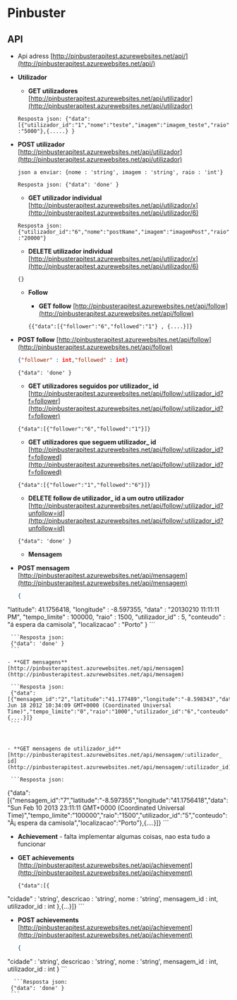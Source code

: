 # Pinbuster


## API
  - Api adress [http://pinbusterapitest.azurewebsites.net/api/](http://pinbusterapitest.azurewebsites.net/api/)

  - **Utilizador**

    - **GET utilizadores**  [http://pinbusterapitest.azurewebsites.net/api/utilizador](http://pinbusterapitest.azurewebsites.net/api/utilizador)
    
     `Resposta json:
     {"data":[{"utilizador_id":"1","nome":"teste","imagem":"imagem_teste","raio":"5000"},{.....} }
     `

- **POST utilizador**  [http://pinbusterapitest.azurewebsites.net/api/utilizador](http://pinbusterapitest.azurewebsites.net/api/utilizador)
    
     `json a enviar:
     {nome : 'string', imagem : 'string', raio : 'int'}
     `

     `Resposta json:
     {"data": 'done' }
     `

    - **GET utilizador individual**  [http://pinbusterapitest.azurewebsites.net/api/utilizador/x](http://pinbusterapitest.azurewebsites.net/api/utilizador/6)
    
     `Resposta json:
     {"utilizador_id":"6","nome":"postName","imagem":"imagemPost","raio":"20000"}
     `


    - **DELETE utilizador individual**  [http://pinbusterapitest.azurewebsites.net/api/utilizador/x](http://pinbusterapitest.azurewebsites.net/api/utilizador/6)
    
     ```Resposta json:
     {}
     ```






  - **Follow**

    - **GET follow**  [http://pinbusterapitest.azurewebsites.net/api/follow](http://pinbusterapitest.azurewebsites.net/api/follow)
    
     ```Resposta json:
     {{"data":[{"follower":"6","followed":"1"} , {....}]}
     ```
- **POST follow**  [http://pinbusterapitest.azurewebsites.net/api/follow](http://pinbusterapitest.azurewebsites.net/api/follow)
    
     ```json a enviar:
     {"follower" : int,"followed" : int}
     ```

     ```Resposta json:
     {"data": 'done' }
     ```
    - **GET utilizadores seguidos por utilizador_ id**  [http://pinbusterapitest.azurewebsites.net/api/follow/:utilizador_id?f=follower](http://pinbusterapitest.azurewebsites.net/api/follow/:utilizador_id?f=follower)
    
     ```Resposta json:
     {"data":[{"follower":"6","followed":"1"}]}
     ```
    - **GET utilizadores que seguem utilizador_ id**  [http://pinbusterapitest.azurewebsites.net/api/follow/:utilizador_id?f=followed](http://pinbusterapitest.azurewebsites.net/api/follow/:utilizador_id?f=followed)
    
     ```Resposta json:
     {"data":[{"follower":"1","followed":"6"}]}
     ```

    - **DELETE follow de utilizador_ id a um outro utilizador**  [http://pinbusterapitest.azurewebsites.net/api/follow/:utilizador_id?unfollow=id](http://pinbusterapitest.azurewebsites.net/api/follow/:utilizador_id?unfollow=id)
    
     ```Resposta json:
     {"data": 'done' }
     ```





  - **Mensagem**


- **POST mensagem**  [http://pinbusterapitest.azurewebsites.net/api/mensagem](http://pinbusterapitest.azurewebsites.net/api/mensagem)
    
     ```json a enviar:
     {
"latitude": 41.1756418,
"longitude" : -8.597355,
"data" : "20130210 11:11:11 PM",
"tempo_limite" : 100000,
"raio" : 1500,
"utilizador_id" : 5,
"conteudo" : "á espera da camisola",
"localizacao" : "Porto"
}
     ```

     ```Resposta json:
     {"data": 'done' }
     ```

    - **GET mensagens**  [http://pinbusterapitest.azurewebsites.net/api/mensagem](http://pinbusterapitest.azurewebsites.net/api/mensagem)
    
     ```Resposta json:
     {"data":[{"mensagem_id":"2","latitude":"41.177489","longitude":"-8.598343","data":"Mon Jun 18 2012 10:34:09 GMT+0000 (Coordinated Universal Time)","tempo_limite":"0","raio":"1000","utilizador_id":"6","conteudo":"Feupinha","localizacao":"Porto"},{....}]}
     ```



    - **GET mensagens de utilizador_id**  [http://pinbusterapitest.azurewebsites.net/api/mensagem/:utilizador_ id](http://pinbusterapitest.azurewebsites.net/api/mensagem/:utilizador_id)
    
     ```Resposta json:
{"data":[{"mensagem_id":"7","latitude":"-8.597355","longitude":"41.1756418","data":"Sun Feb 10 2013 23:11:11 GMT+0000 (Coordinated Universal Time)","tempo_limite":"100000","raio":"1500","utilizador_id":"5","conteudo":"Ã¡ espera da camisola","localizacao":"Porto"},{....}]}
     ```








  - **Achievement** - falta implementar algumas coisas, nao esta tudo a funcionar


- **GET achievements**  [http://pinbusterapitest.azurewebsites.net/api/achievement](http://pinbusterapitest.azurewebsites.net/api/achievement)
    
     ```Resposta json:
     {"data":[{
"cidade"  : 'string',
descricao   : 'string',
nome   : 'string',
mensagem_id  : int,
utilizador_id : int
},{...}]}
     ```

- **POST achievements**  [http://pinbusterapitest.azurewebsites.net/api/achievement](http://pinbusterapitest.azurewebsites.net/api/achievement)
    
     ```json a enviar:
     {
"cidade"  : 'string',
descricao   : 'string',
nome   : 'string',
mensagem_id  : int,
utilizador_id : int
}
     ```

      ```Resposta json:
     {"data": 'done' }
     ```


